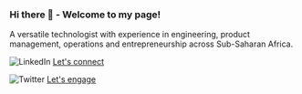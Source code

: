 ### Hi there 👋 - Welcome to my page!

A versatile technologist with experience in engineering, product management, operations and entrepreneurship across Sub-Saharan Africa.

![LinkedIn](https://i.imgur.com/MKe1Xdu.png) [Let's connect](https://www.linkedin.com/in/ulrichmabou/) 

![Twitter](https://i.imgur.com/JfRQgAW.png) [Let's engage](https://twitter.com/_umabou)
